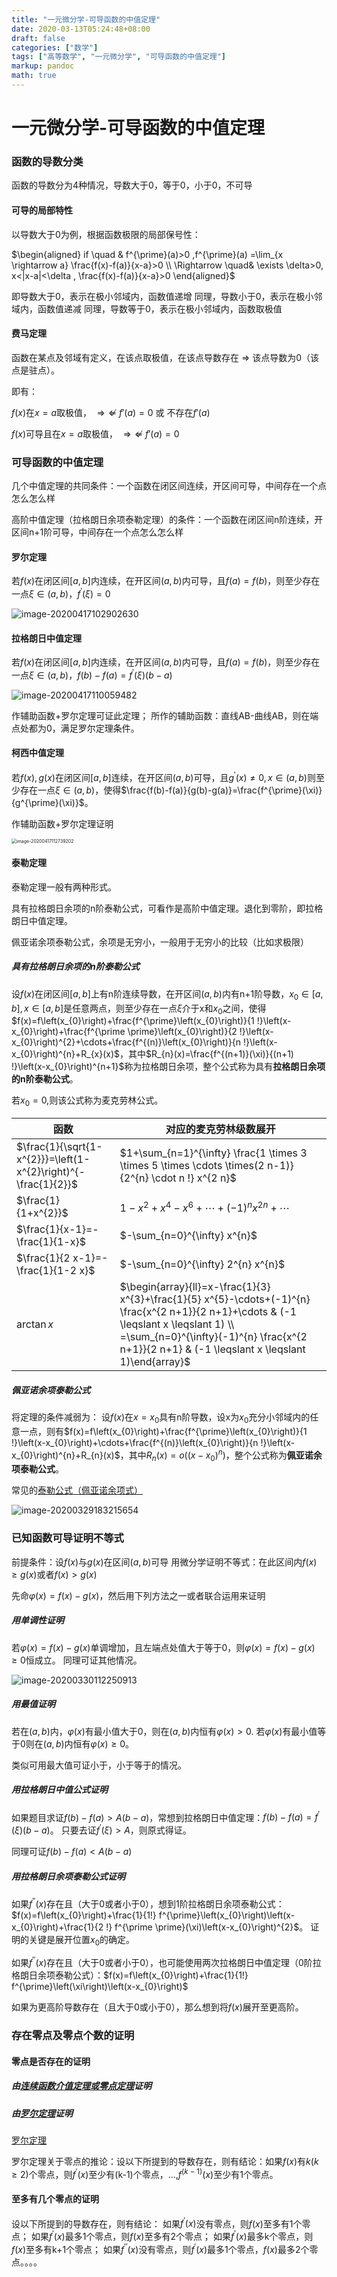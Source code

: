```yaml
---
title: "一元微分学-可导函数的中值定理"
date: 2020-03-13T05:24:48+08:00
draft: false
categories: ["数学"]
tags: ["高等数学", "一元微分学", "可导函数的中值定理"] 
markup: pandoc
math: true
---
```


# 一元微分学-可导函数的中值定理

### 函数的导数分类

函数的导数分为4种情况，导数大于0，等于0，小于0，不可导

#### 可导的局部特性

以导数大于0为例，根据函数极限的局部保号性：

$\begin{aligned} if \quad & f^{\prime}(a)>0 ,f^{\prime}(a) =\lim_{x \rightarrow a} \frac{f(x)-f(a)}{x-a}>0 \\ \Rightarrow \quad&  \exists \delta>0,  x<|x-a|<\delta , \frac{f(x)-f(a)}{x-a}>0 \end{aligned}$

即导数大于0，表示在极小邻域内，函数值递增
同理，导数小于0，表示在极小邻域内，函数值递减
同理，导数等于0，表示在极小邻域内，函数取极值

#### 费马定理

函数在某点及邻域有定义，在该点取极值，在该点导数存在 $\Rightarrow$ 该点导数为0（该点是驻点）。

即有：

$f(x)$在$x=a$取极值， $\Rightarrow \nLeftarrow$ $f'(a)=0$ 或 不存在$f'(a)$

$f(x)$可导且在$x=a$取极值， $\Rightarrow \nLeftarrow$ $f'(a)=0$ 

### 可导函数的中值定理

几个中值定理的共同条件：一个函数在闭区间连续，开区间可导，中间存在一个点怎么怎么样

高阶中值定理（拉格朗日余项泰勒定理）的条件：一个函数在闭区间n阶连续，开区间n+1阶可导，中间存在一个点怎么怎么样

#### 罗尔定理

若$f(x)$在闭区间$[a, b]$内连续，在开区间$(a, b)$内可导，且$f(a)=f(b)$，则至少存在一点$\xi \in(a, b)$，$f^{\prime}(\xi)=0$

![image-20200417102902630](https://picgo12138.oss-cn-hangzhou.aliyuncs.com/md/image-20200417102902630.png)

#### 拉格朗日中值定理

若$f(x)$在闭区间$[a, b]$内连续，在开区间$(a, b)$内可导，且$f(a)=f(b)$，则至少存在一点$\xi \in(a, b)$，$f(b)-f(a)=f^{\prime}(\xi)(b-a)$

![image-20200417110059482](https://picgo12138.oss-cn-hangzhou.aliyuncs.com/md/image-20200417110059482.png)

作辅助函数+罗尔定理可证此定理；
所作的辅助函数：直线AB-曲线AB，则在端点处都为0，满足罗尔定理条件。

#### 柯西中值定理

若$f(x), g(x)$在闭区间$[a, b]$连续，在开区间$(a, b)$可导，且$g^{\prime}(x) \neq 0, x \in(a, b)$则至少存在一点$\xi \in(a, b)$，使得$\frac{f(b)-f(a)}{g(b)-g(a)}=\frac{f^{\prime}(\xi)}{g^{\prime}(\xi)}$。



作辅助函数+罗尔定理证明

<img src="https://picgo12138.oss-cn-hangzhou.aliyuncs.com/md/image-20200417112739202.png" alt="image-20200417112739202" style="zoom:50%;" />

#### 泰勒定理

泰勒定理一般有两种形式。

具有拉格朗日余项的n阶泰勒公式，可看作是高阶中值定理。退化到零阶，即拉格朗日中值定理。

佩亚诺余项泰勒公式，余项是无穷小，一般用于无穷小的比较（比如求极限）

##### 具有拉格朗日余项的n阶泰勒公式

设$f(x)$在闭区间$[a,b]$上有n阶连续导数，在开区间$(a,b)$内有n+1阶导数，$x_{0} \in[a, b], x \in[a, b]$是任意两点，则至少存在一点$\xi$介于x和$x_0$之间，使得$f(x)=f\left(x_{0}\right)+\frac{f^{\prime}\left(x_{0}\right)}{1 !}\left(x-x_{0}\right)+\frac{f^{\prime \prime}\left(x_{0}\right)}{2 !}\left(x-x_{0}\right)^{2}+\cdots+\frac{f^{(n)}\left(x_{0}\right)}{n !}\left(x-x_{0}\right)^{n}+R_{x}(x)$，其中$R_{n}(x)=\frac{f^{(n+1)}(\xi)}{(n+1) !}\left(x-x_{0}\right)^{n+1}$称为拉格朗日余项，整个公式称为具有**拉格朗日余项的n阶泰勒公式**。

若$x_0 = 0$,则该公式称为麦克劳林公式。

| 函数                                                         | 对应的麦克劳林级数展开                                       |
| ------------------------------------------------------------ | ------------------------------------------------------------ |
| $\frac{1}{\sqrt{1-x^{2}}}=\left(1-x^{2}\right)^{-\frac{1}{2}}$ | $1+\sum_{n=1}^{\infty} \frac{1 \times 3 \times 5 \times \cdots \times(2 n-1)}{2^{n} \cdot n !} x^{2 n}$ |
| $\frac{1}{1+x^{2}}$                                          | $1-x^{2}+x^{4}-x^{6}+\cdots+(-1)^{n} x^{2 n}+\cdots$         |
| $\frac{1}{x-1}=-\frac{1}{1-x}$                               | $-\sum_{n=0}^{\infty} x^{n}$                                 |
| $\frac{1}{2 x-1}=-\frac{1}{1-2 x}$                           | $-\sum_{n=0}^{\infty} 2^{n} x^{n}$                           |
| $\arctan x$                                                  | $\begin{array}{ll}=x-\frac{1}{3} x^{3}+\frac{1}{5} x^{5}-\cdots+(-1)^{n} \frac{x^{2 n+1}}{2 n+1}+\cdots & (-1 \leqslant x \leqslant 1) \\ =\sum_{n=0}^{\infty}(-1)^{n} \frac{x^{2 n+1}}{2 n+1} & (-1 \leqslant x \leqslant 1)\end{array}$ |

##### 佩亚诺余项泰勒公式

将定理的条件减弱为：
设$f(x)$在$x=x_0$具有n阶导数，设x为$x_0$充分小邻域内的任意一点，则有$f(x)=f\left(x_{0}\right)+\frac{f^{\prime}\left(x_{0}\right)}{1 !}\left(x-x_{0}\right)+\cdots+\frac{f^{(n)}\left(x_{0}\right)}{n !}\left(x-x_{0}\right)^{n}+R_{n}(x)$，其中$R_{n}(x)=o\left(\left(x-x_{0}\right)^{n}\right)$，整个公式称为**佩亚诺余项泰勒公式**。

常见的[泰勒公式（佩亚诺余项式）](#泰勒公式（佩亚诺余项式）)

![image-20200329183215654](https://picgo12138.oss-cn-hangzhou.aliyuncs.com/md/image-20200329183215654.png)

### 已知函数可导证明不等式

前提条件：设$f(x)$与$g(x)$在区间$(a,b)$可导
用微分学证明不等式：在此区间内$f(x) \geqslant g(x)$或者$f(x)>g(x)$

先命$\varphi(x)=f(x)-g(x)$，然后用下列方法之一或者联合运用来证明

##### 用单调性证明

若$\varphi(x)=f(x)-g(x)$单调增加，且左端点处值大于等于0，则$\varphi(x)=f(x)-g(x) \ge 0$恒成立。
同理可证其他情况。

![image-20200330112250913](https://picgo12138.oss-cn-hangzhou.aliyuncs.com/md/image-20200330112250913.png)

##### 用最值证明

若在$(a,b)$内，$\varphi (x)$有最小值大于0，则在$(a,b)$内恒有$\varphi (x) \gt 0$.
若$\varphi (x)$有最小值等于0则在$(a,b)$内恒有$\varphi (x) \ge 0$。

类似可用最大值可证小于，小于等于的情况。

##### 用拉格朗日中值公式证明

如果题目求证$f(b)-f(a)>A(b-a)$，常想到拉格朗日中值定理：$f(b)-f(a)=f^{\prime}(\xi)(b-a)$。
只要去证$f^{\prime}(\xi)>A$，则原式得证。

同理可证$f(b)-f(a)<A(b-a)$

##### 用拉格朗日余项泰勒公式证明

如果$f^{\prime \prime}(x)$存在且（大于0或者小于0），想到1阶拉格朗日余项泰勒公式：$f(x)=f\left(x_{0}\right)+\frac{1}{1!} f^{\prime}\left(x_{0}\right)\left(x-x_{0}\right)+\frac{1}{2 !} f^{\prime \prime}(\xi)\left(x-x_{0}\right)^{2}$。
证明的关键是展开位置$x_0$的确定。

如果$f^{\prime \prime}(x)$存在且（大于0或者小于0），也可能使用两次拉格朗日中值定理（0阶拉格朗日余项泰勒公式）：$f(x)=f\left(x_{0}\right)+\frac{1}{1!} f^{\prime}\left(\xi\right)\left(x-x_{0}\right)$

如果为更高阶导数存在（且大于0或小于0），那么想到将$f(x)$展开至更高阶。

### 存在零点及零点个数的证明

#### 零点是否存在的证明

##### 由[连续函数介值定理或零点定理](#闭区间上连续函数的性质)证明

##### 由[罗尔定理](#罗尔定理)证明

[罗尔定理](#罗尔定理)

罗尔定理关于零点的推论：设以下所提到的导数存在，则有结论：如果$f(x)$有$k(k\ge 2)$个零点，则$f^\prime (x)$至少有(k-1)个零点，...,$f^{(k-1)}(x)$至少有1个零点。

#### 至多有几个零点的证明

设以下所提到的导数存在，则有结论：
如果$f^{\prime}(x)$没有零点，则$f(x)$至多有1个零点；
如果$f^{\prime}(x)$最多1个零点，则$f(x)$至多有2个零点；
如果$f^{\prime}(x)$最多k个零点，则$f(x)$至多有k+1个零点；
如果$f^{\prime \prime}(x)$没有零点，则$f^{\prime}(x)$最多1个零点，$f(x)$最多2个零点。。。。
